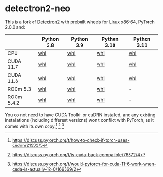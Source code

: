# detectron2-neo

This is a fork of [Detectron2](https://github.com/facebookresearch/detectron2) with prebuilt wheels for Linux x86-64, PyTorch 2.0.0 and:

||Python 3.8|Python 3.9|Python 3.10|Python 3.11|
|---|---|---|---|---|
|CPU|[whl][py3.8-cpu]|[whl][py3.9-cpu]|[whl][py3.10-cpu]|[whl][py3.11-cpu]|
|CUDA 11.7|[whl][py3.8-cu117]|[whl][py3.9-cu117]|[whl][py3.10-cu117]|[whl][py3.11-cu117]|
|CUDA 11.8|[whl][py3.8-cu118]|[whl][py3.9-cu118]|[whl][py3.10-cu118]|[whl][py3.11-cu118]|
|ROCm 5.3|[whl][py3.8-rocm5.3]|[whl][py3.9-rocm5.3]|[whl][py3.10-rocm5.3]|-|
|ROCm 5.4.2|[whl][py3.8-rocm5.4.2]|[whl][py3.9-rocm5.4.2]|[whl][py3.10-rocm5.4.2]|-|

[py3.8-cpu]: https://static.wilsonl.in/detectron2-neo/cpu/torch2.0.0/detectron2-0.6+acd0dd7b565e1e6b5f7bff5ef49020c3275d1c87.cpu-cp38-cp38-linux_x86_64.whl
[py3.9-cpu]: https://static.wilsonl.in/detectron2-neo/cpu/torch2.0.0/detectron2-0.6+acd0dd7b565e1e6b5f7bff5ef49020c3275d1c87.cpu-cp39-cp39-linux_x86_64.whl
[py3.10-cpu]: https://static.wilsonl.in/detectron2-neo/cpu/torch2.0.0/detectron2-0.6+acd0dd7b565e1e6b5f7bff5ef49020c3275d1c87.cpu-cp310-cp310-linux_x86_64.whl
[py3.11-cpu]: https://static.wilsonl.in/detectron2-neo/cpu/torch2.0.0/detectron2-0.6+acd0dd7b565e1e6b5f7bff5ef49020c3275d1c87.cpu-cp311-cp311-linux_x86_64.whl

[py3.8-cu117]: https://static.wilsonl.in/detectron2-neo/cu117/torch2.0.0/detectron2-0.6+acd0dd7b565e1e6b5f7bff5ef49020c3275d1c87.cu117-cp38-cp38-linux_x86_64.whl
[py3.9-cu117]: https://static.wilsonl.in/detectron2-neo/cu117/torch2.0.0/detectron2-0.6+acd0dd7b565e1e6b5f7bff5ef49020c3275d1c87.cu117-cp39-cp39-linux_x86_64.whl
[py3.10-cu117]: https://static.wilsonl.in/detectron2-neo/cu117/torch2.0.0/detectron2-0.6+acd0dd7b565e1e6b5f7bff5ef49020c3275d1c87.cu117-cp310-cp310-linux_x86_64.whl
[py3.11-cu117]: https://static.wilsonl.in/detectron2-neo/cu117/torch2.0.0/detectron2-0.6+acd0dd7b565e1e6b5f7bff5ef49020c3275d1c87.cu117-cp311-cp311-linux_x86_64.whl

[py3.8-cu118]: https://static.wilsonl.in/detectron2-neo/cu118/torch2.0.0/detectron2-0.6+acd0dd7b565e1e6b5f7bff5ef49020c3275d1c87.cu118-cp38-cp38-linux_x86_64.whl
[py3.9-cu118]: https://static.wilsonl.in/detectron2-neo/cu118/torch2.0.0/detectron2-0.6+acd0dd7b565e1e6b5f7bff5ef49020c3275d1c87.cu118-cp39-cp39-linux_x86_64.whl
[py3.10-cu118]: https://static.wilsonl.in/detectron2-neo/cu118/torch2.0.0/detectron2-0.6+acd0dd7b565e1e6b5f7bff5ef49020c3275d1c87.cu118-cp310-cp310-linux_x86_64.whl
[py3.11-cu118]: https://static.wilsonl.in/detectron2-neo/cu118/torch2.0.0/detectron2-0.6+acd0dd7b565e1e6b5f7bff5ef49020c3275d1c87.cu118-cp311-cp311-linux_x86_64.whl

[py3.8-rocm5.3]: https://static.wilsonl.in/detectron2-neo/rocm5.3/torch2.0.0/detectron2-0.6+acd0dd7b565e1e6b5f7bff5ef49020c3275d1c87.rocm5.3-cp38-cp38-linux_x86_64.whl
[py3.9-rocm5.3]: https://static.wilsonl.in/detectron2-neo/rocm5.3/torch2.0.0/detectron2-0.6+acd0dd7b565e1e6b5f7bff5ef49020c3275d1c87.rocm5.3-cp39-cp39-linux_x86_64.whl
[py3.10-rocm5.3]: https://static.wilsonl.in/detectron2-neo/rocm5.3/torch2.0.0/detectron2-0.6+acd0dd7b565e1e6b5f7bff5ef49020c3275d1c87.rocm5.3-cp310-cp310-linux_x86_64.whl

[py3.8-rocm5.4.2]: https://static.wilsonl.in/detectron2-neo/rocm5.4.2/torch2.0.0/detectron2-0.6+acd0dd7b565e1e6b5f7bff5ef49020c3275d1c87.rocm5.4.2-cp38-cp38-linux_x86_64.whl
[py3.9-rocm5.4.2]: https://static.wilsonl.in/detectron2-neo/rocm5.4.2/torch2.0.0/detectron2-0.6+acd0dd7b565e1e6b5f7bff5ef49020c3275d1c87.rocm5.4.2-cp39-cp39-linux_x86_64.whl
[py3.10-rocm5.4.2]: https://static.wilsonl.in/detectron2-neo/rocm5.4.2/torch2.0.0/detectron2-0.6+acd0dd7b565e1e6b5f7bff5ef49020c3275d1c87.rocm5.4.2-cp310-cp310-linux_x86_64.whl

You do not need to have CUDA Toolkit or cuDNN installed, and any existing installations (including different versions) won't conflict with PyTorch, as it comes with its own copy.[^1] [^2] [^3]

[^1]: https://discuss.pytorch.org/t/how-to-check-if-torch-uses-cudnn/21933/5
[^2]: https://discuss.pytorch.org/t/is-cuda-back-compatible/76872/4
[^3]: https://discuss.pytorch.org/t/would-pytorch-for-cuda-11-6-work-when-cuda-is-actually-12-0/169569/2
